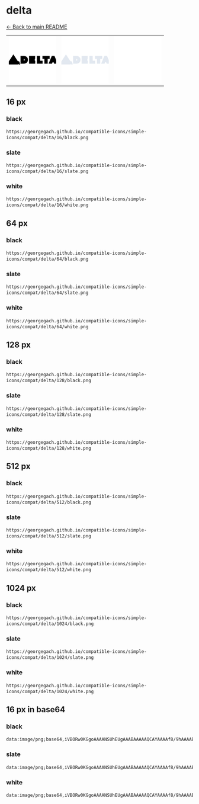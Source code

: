 # delta

[← Back to main README](../../README.md)

<table><tr>
  <td><img src="./128/black.png" width="128" alt="delta black icon" /></td>
  <td><img src="./128/slate.png" width="128" alt="delta slate icon" /></td>
  <td><img src="./128/white.png" width="128" alt="delta white icon" /></td>
</tr></table>

## 16 px

### black
```
https://georgegach.github.io/compatible-icons/simple-icons/compat/delta/16/black.png
```

### slate
```
https://georgegach.github.io/compatible-icons/simple-icons/compat/delta/16/slate.png
```

### white
```
https://georgegach.github.io/compatible-icons/simple-icons/compat/delta/16/white.png
```

## 64 px

### black
```
https://georgegach.github.io/compatible-icons/simple-icons/compat/delta/64/black.png
```

### slate
```
https://georgegach.github.io/compatible-icons/simple-icons/compat/delta/64/slate.png
```

### white
```
https://georgegach.github.io/compatible-icons/simple-icons/compat/delta/64/white.png
```

## 128 px

### black
```
https://georgegach.github.io/compatible-icons/simple-icons/compat/delta/128/black.png
```

### slate
```
https://georgegach.github.io/compatible-icons/simple-icons/compat/delta/128/slate.png
```

### white
```
https://georgegach.github.io/compatible-icons/simple-icons/compat/delta/128/white.png
```

## 512 px

### black
```
https://georgegach.github.io/compatible-icons/simple-icons/compat/delta/512/black.png
```

### slate
```
https://georgegach.github.io/compatible-icons/simple-icons/compat/delta/512/slate.png
```

### white
```
https://georgegach.github.io/compatible-icons/simple-icons/compat/delta/512/white.png
```

## 1024 px

### black
```
https://georgegach.github.io/compatible-icons/simple-icons/compat/delta/1024/black.png
```

### slate
```
https://georgegach.github.io/compatible-icons/simple-icons/compat/delta/1024/slate.png
```

### white
```
https://georgegach.github.io/compatible-icons/simple-icons/compat/delta/1024/white.png
```

## 16 px in base64

### black
```
data:image/png;base64,iVBORw0KGgoAAAANSUhEUgAAABAAAAAQCAYAAAAf8/9hAAAABmJLR0QA/wD/AP+gvaeTAAAAmUlEQVQ4je3QrYqCARCF4UcsKyJiXINgs9n3BmwG3brXIYpei5q9DtMGo2D5QMti84fl898yVyCCxbfMGZiZcxjevJ5s1B6m0bdRwA5NVPGBMir4wieKKMEP9uggjxv+MQi9whAT9HHFGEvMYYMLUrRiKUU39DoObPGNc5gecMpgFBGP+MUfFkjQiMEENcxQj1SQe/h5b57IHeaRJQPrCsPlAAAAAElFTkSuQmCC
```

### slate
```
data:image/png;base64,iVBORw0KGgoAAAANSUhEUgAAABAAAAAQCAYAAAAf8/9hAAAABmJLR0QA/wD/AP+gvaeTAAAA30lEQVQ4je3Qvy5DcRyG8ef9/qrVxGJqDGIx2NyBSXJmVnEj3Wzs0tmFuAOJjsTSOJKmBqXxp3p6+nsNjGaWfqZnfmDp/wmgHI67mxvrp0CUo8lBSOXnSn3TrFJh9JG0KBVKXkQz4y3EOIWf6roxS/fD52Mpzl7f5vX0/eU6q9EHjmKheUg9BXsoOsC+0ZpET5aAbojDUNI5cjvLJ3O1CgBMSK5/ugWQTRHhW0GO4DJbHeRtlY+TC+xVSRXmKtujFL6bNvKgWaVC8kx4kB07kdTH3iXr4ftAbv/186XffAFqZl5mmGMSzAAAAABJRU5ErkJggg==
```

### white
```
data:image/png;base64,iVBORw0KGgoAAAANSUhEUgAAABAAAAAQCAYAAAAf8/9hAAAABmJLR0QA/wD/AP+gvaeTAAAAo0lEQVQ4je3QPS4EYBRG4WdG4icWoNQodJahtgDrkAiFzgL0qG3BDhTKEY2ERkMlkhFxFL4dkGjmNPe8xf3JZcH/M4HqEKeYYg+PmGEX7yMvYRmbeMUL5qr96q06qNb74b06Hv5UnVdX1VH1VV1Wj9VsijOs4WRsNC75HL4y6i7u8IVrbGBrUl1gFR+4wTPu8TCa5sO3cYsdPI2ha3/zyQW/4xuLFVf6YEUMbgAAAABJRU5ErkJggg==
```

